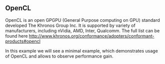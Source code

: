OpenCL
------

OpenCL is an open GPGPU (General Purpose computing on GPU) standard developed The Khronos Group Inc. It is supported by variety of manufacturers, including nVidia, AMD, Inter, Qualcomm. The full list can be found here http://www.khronos.org/conformance/adopters/conformant-products#opencl

In this example we will see a minimal example, which demonstrates usage of OpenCL and allows to observe performance gain.